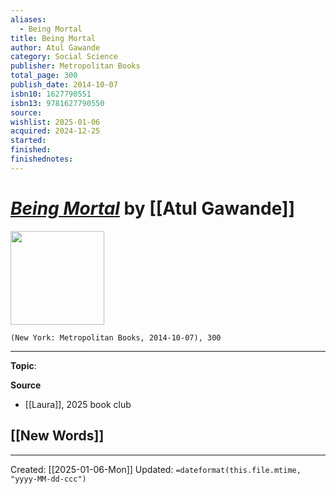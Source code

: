 ```yaml
---
aliases:
  - Being Mortal
title: Being Mortal
author: Atul Gawande
category: Social Science
publisher: Metropolitan Books
total_page: 300
publish_date: 2014-10-07
isbn10: 1627790551
isbn13: 9781627790550
source: 
wishlist: 2025-01-06
acquired: 2024-12-25
started: 
finished: 
finishednotes:
---
```

# *[Being Mortal]()* by [[Atul Gawande]]

<img src="http://books.google.com/books/content?id=tM1zAwAAQBAJ&printsec=frontcover&img=1&zoom=1&edge=curl&source=gbs_api" width=150>

`(New York: Metropolitan Books, 2014-10-07), 300`



--- 
**Topic**: 

**Source**
- [[Laura]], 2025 book club
 
**[[New Words]]**
- 

---
Created: [[2025-01-06-Mon]]
Updated: `=dateformat(this.file.mtime, "yyyy-MM-dd-ccc")`
